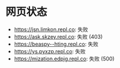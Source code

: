 # 网页状态
- https://jsn.limkon.repl.co: 失败
- https://ask.skzey.repl.co: 失败 (403)
- https://beaspy--hting.repl.co: 失败
- https://ys.pyxzp.repl.co: 失败
- https://mization.edpjg.repl.co: 失败 (500)

